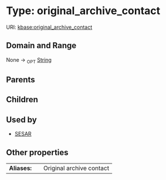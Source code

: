 
# Type: original_archive_contact




URI: [kbase:original_archive_contact](http://kbase.us/original_archive_contact)


## Domain and Range

None ->  <sub>OPT</sub> [String](types/String.md)

## Parents


## Children


## Used by

 * [SESAR](SESAR.md)

## Other properties

|  |  |  |
| --- | --- | --- |
| **Aliases:** | | Original archive contact |

